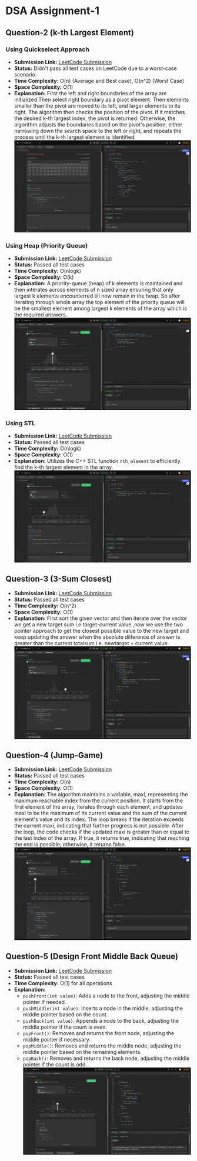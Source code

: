 # DSA Assignment-1

## Question-2 (k-th Largest Element)

### Using Quickselect Approach

- **Submission Link:** [LeetCode Submission](https://leetcode.com/problems/kth-largest-element-in-an-array/submissions/1148371798)
- **Status:** Didn't pass all test cases on LeetCode due to a worst-case scenario.
- **Time Complexity:** O(n) (Average and Best case), O(n^2) (Worst Case)
- **Space Complexity:** O(1)
- **Explanation:** First the left and right boundaries of the array are initialized.Then select right boundary as a pivot element. Then elements smaller than the pivot are moved to its left, and larger elements to its right. The algorithm then checks the position of the pivot. If it matches the desired k-th largest index, the pivot is returned. Otherwise, the algorithm adjusts the boundaries based on the pivot's position, either narrowing down the search space to the left or right, and repeats the process until the k-th largest element is identified. 
![Submission Photo](<./Ques-2/Screenshot from 2024-01-17 08-02-57.png>)


### Using Heap (Priority Queue)

- **Submission Link:** [LeetCode Submission](https://leetcode.com/problems/kth-largest-element-in-an-array/submissions/1148365508)
- **Status:** Passed all test cases
- **Time Complexity:** O(nlogk)
- **Space Complexity:** O(k)
- **Explanation:**  A priority-queue (heap) of k elements is maintained and then interates across elements of n sized array ensuring that only largest k elements encounterred till now remain in the heap. So after iterating through whole array the top element of the priority queue will be the smallest element among largest k elements of the array which is the required answers.
![Submission Photo](<./Ques-2/Screenshot from 2024-01-17 07-53-22.png>)

### Using STL

- **Submission Link:** [LeetCode Submission](https://leetcode.com/problems/kth-largest-element-in-an-array/submissions/1148381898)
- **Status:** Passed all test cases
- **Time Complexity:** O(nlogk)
- **Space Complexity:** O(1)
- **Explanation:** Utilizes the C++ STL function `nth_element` to efficiently find the k-th largest element in the array.
![Submission Photo](<./Ques-2/Screenshot from 2024-01-17 08-21-14.png>)

## Question-3 (3-Sum Closest)

- **Submission Link:** [LeetCode Submission](https://leetcode.com/problems/3sum-closest/submissions/1149059401)
- **Status:** Passed all test cases
- **Time Complexity:** O(n^2)
- **Space Complexity:** O(1)
- **Explanation:** First sort the given vector and then iterate over the vector we get a new target sum i.e target-current value ,now we use the two pointer approach to get the closest possible value to the new target and keep updating the answer when the absolute diiference of answer is greater than the current totalsum i.e. newtarget + current value.
![Submission Photo](./Ques-3/image.png)

## Question-4 (Jump-Game)

- **Submission Link:** [LeetCode Submission](https://leetcode.com/problems/jump-game/submissions/1141328105)
- **Status:** Passed all test cases
- **Time Complexity:** O(n)
- **Space Complexity:** O(1)
- **Explanation:** The algorithm maintains a variable, maxi, representing the maximum reachable index from the current position. It starts from the first element of the array, iterates through each element, and updates maxi to be the maximum of its current value and the sum of the current element's value and its index. The loop breaks if the iteration exceeds the current maxi, indicating that further progress is not possible. After the loop, the code checks if the updated maxi is greater than or equal to the last index of the array. If true, it returns true, indicating that reaching the end is possible; otherwise, it returns false. 
![Submission Photo](./Ques-4/image.png)

## Question-5 (Design Front Middle Back Queue)

- **Submission Link:** [LeetCode Submission](https://leetcode.com/problems/design-front-middle-back-queue/submissions/1150753372/)
- **Status:** Passed all test cases
- **Time Complexity:** O(1) for all operations
- **Explanation:**
    - `pushFront(int value)`: Adds a node to the front, adjusting the middle pointer if needed.
    - `pushMiddle(int value)`: Inserts a node in the middle, adjusting the middle pointer based on the count.
    - `pushBack(int value)`: Appends a node to the back, adjusting the middle pointer if the count is even.
    - `popFront()`: Removes and returns the front node, adjusting the middle pointer if necessary.
    - `popMiddle()`: Removes and returns the middle node, adjusting the middle pointer based on the remaining elements.
    - `popBack()`: Removes and returns the back node, adjusting the middle pointer if the count is odd.
![Submission Photo](<./Ques-5/Screenshot from 2024-01-19 21-01-15.png>)
